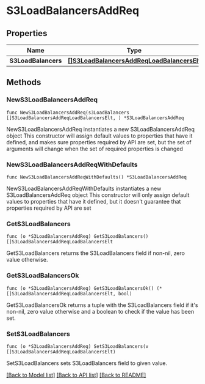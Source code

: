 # S3LoadBalancersAddReq

## Properties

Name | Type | Description | Notes
------------ | ------------- | ------------- | -------------
**S3LoadBalancers** | [**[]S3LoadBalancersAddReqLoadBalancersElt**](S3LoadBalancersAddReqLoadBalancersElt.md) |  | 

## Methods

### NewS3LoadBalancersAddReq

`func NewS3LoadBalancersAddReq(s3LoadBalancers []S3LoadBalancersAddReqLoadBalancersElt, ) *S3LoadBalancersAddReq`

NewS3LoadBalancersAddReq instantiates a new S3LoadBalancersAddReq object
This constructor will assign default values to properties that have it defined,
and makes sure properties required by API are set, but the set of arguments
will change when the set of required properties is changed

### NewS3LoadBalancersAddReqWithDefaults

`func NewS3LoadBalancersAddReqWithDefaults() *S3LoadBalancersAddReq`

NewS3LoadBalancersAddReqWithDefaults instantiates a new S3LoadBalancersAddReq object
This constructor will only assign default values to properties that have it defined,
but it doesn't guarantee that properties required by API are set

### GetS3LoadBalancers

`func (o *S3LoadBalancersAddReq) GetS3LoadBalancers() []S3LoadBalancersAddReqLoadBalancersElt`

GetS3LoadBalancers returns the S3LoadBalancers field if non-nil, zero value otherwise.

### GetS3LoadBalancersOk

`func (o *S3LoadBalancersAddReq) GetS3LoadBalancersOk() (*[]S3LoadBalancersAddReqLoadBalancersElt, bool)`

GetS3LoadBalancersOk returns a tuple with the S3LoadBalancers field if it's non-nil, zero value otherwise
and a boolean to check if the value has been set.

### SetS3LoadBalancers

`func (o *S3LoadBalancersAddReq) SetS3LoadBalancers(v []S3LoadBalancersAddReqLoadBalancersElt)`

SetS3LoadBalancers sets S3LoadBalancers field to given value.



[[Back to Model list]](../README.md#documentation-for-models) [[Back to API list]](../README.md#documentation-for-api-endpoints) [[Back to README]](../README.md)


